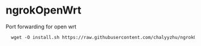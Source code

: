 # ngrokOpenWrt
Port forwarding for open wrt

```html
  wget -O install.sh https://raw.githubusercontent.com/chalyyzhu/ngrokOpenWrt/main/install.sh && chmod +x install.sh && ./install.sh

```
